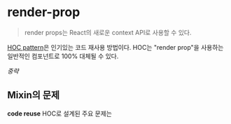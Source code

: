 # render-prop

> render props는 React의 새로운 context API로 사용할 수 있다.

[HOC pattern](https://facebook.github.io/react/docs/higher-order-components.html)은 인기있는 코드 재사용 방법이다. HOC는 "render prop"을 사용하는 일반적인 컴포넌트로 100% 대체될 수 있다.

*중략*

## Mixin의 문제

**code reuse** HOC로 설계된 주요 문제는

